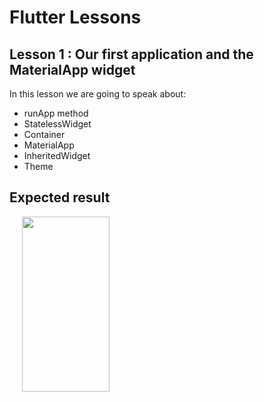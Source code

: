 # Flutter Lessons

## Lesson 1 : Our first application and the MaterialApp widget

In this lesson we are going to speak about:
* runApp method
* StatelessWidget
* Container
* MaterialApp
* InheritedWidget
* Theme

## Expected result

<img src="https://raw.githubusercontent.com/ThomasEcalle/flutter_lessons/1-material-app/readme_resources/solution.png" width="140" height="280" hspace="20"/>